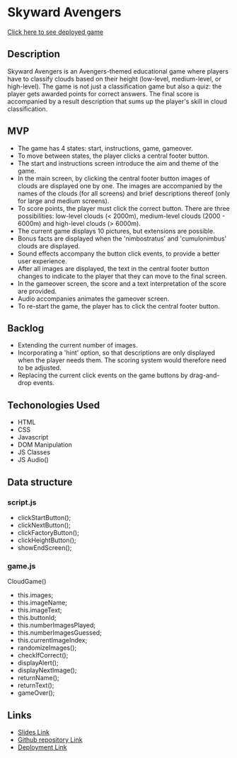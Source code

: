 # Skyward Avengers

[Click here to see deployed game](niranzri.github.io/skyward-avengers/)

## Description
Skyward Avengers is an Avengers-themed educational game where players have to classify clouds based on their height (low-level, medium-level, or high-level). The game is not just a classification game but also a quiz: the player gets awarded points for correct answers. The final score is accompanied by a result description that sums up the player's skill in cloud classification. 


## MVP
- The game has 4 states: start, instructions, game, gameover.
- To move between states, the player clicks a central footer button. 
- The start and instructions screen introduce the aim and theme of the game.
- In the main screen, by clicking the central footer button images of clouds are displayed one by one. The images are accompanied by the names of the clouds (for all screens) and brief descriptions thereof (only for large and medium screens). 
- To score points, the player must click the correct button. There are three possibilities: low-level clouds (< 2000m), medium-level clouds (2000 - 6000m) and high-level clouds (> 6000m). 
- The current game displays 10 pictures, but extensions are possible.
- Bonus facts are displayed when the 'nimbostratus' and 'cumulonimbus' clouds are displayed. 
- Sound effects accompany the button click events, to provide a better user experience.
- After all images are displayed, the text in the central footer button changes to indicate to the player that they can move to the final screen.
- In the gameover screen, the score and a text interpretation of the score are provided.
- Audio accompanies animates the gameover screen.
- To re-start the game, the player has to click the central footer button. 


## Backlog
- Extending the current number of images.
- Incorporating a 'hint' option, so that descriptions are only displayed when the player needs them. The scoring system would therefore need to be adjusted.
- Replacing the current click events on the game buttons by drag-and-drop events. 


## Techonologies Used
- HTML
- CSS
- Javascript
- DOM Manipulation
- JS Classes
- JS Audio()


## Data structure
### script.js
- clickStartButton();
- clickNextButton();
- clickFactoryButton();
- clickHeightButton();
- showEndScreen();

### game.js
CloudGame()
  - this.images;
  - this.imageName;
  - this.imageText;
  - this.buttonId;
  - this.numberImagesPlayed;
  - this.numberImagesGuessed;
  - this.currentImageIndex;
- randomizeImages();
- checkIfCorrect();
- displayAlert();
- displayNextImage();
- returnName();
- returnText();
- gameOver();


## Links
- [Slides Link](http://slides.com)
- [Github repository Link](https://github.com/niranzri/skyward-avengers)
- [Deployment Link](niranzri.github.io/skyward-avengers/)
